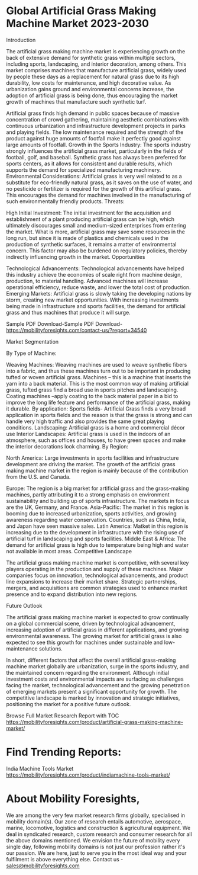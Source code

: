 # Global Artificial Grass Making Machine Market 2023-2030
Introduction

The artificial grass making machine market is experiencing growth on the back of extensive demand for synthetic grass within multiple sectors, including sports, landscaping, and interior decoration, among others. This market comprises machines that manufacture artificial grass, widely used by people these days as a replacement for natural grass due to its high durability, low costs for maintenance, and high decorative value. As urbanization gains ground and environmental concerns increase, the adoption of artificial grass is being done, thus encouraging the market growth of machines that manufacture such synthetic turf.

Artificial grass finds high demand in public spaces because of massive concentration of crowd gathering, maintaining aesthetic combinations with continuous urbanization and infrastructure development projects in parks and playing fields. The low maintenance required and the strength of the product against huge amounts of footfall make it perfectly good against large amounts of footfall.
Growth in the Sports Industry: The sports industry strongly influences the artificial grass market, particularly in the fields of football, golf, and baseball. Synthetic grass has always been preferred for sports centers, as it allows for consistent and durable results, which supports the demand for specialized manufacturing machinery.
Environmental Considerations: Artificial grass is very well related to as a substitute for eco-friendly natural grass, as it saves on the use of water, and no pesticide or fertilizer is required for the growth of this artificial grass. This encourages the demand for machines involved in the manufacturing of such environmentally friendly products.
Threats:

High Initial Investment: The initial investment for the acquisition and establishment of a plant producing artificial grass can be high, which ultimately discourages small and medium-sized enterprises from entering the market.
What is more, artificial grass may save some resources in the long run, but since it is made of plastics and chemicals used in the production of synthetic surfaces, it remains a matter of environmental concern. This factor may also be burdened on regulatory policies, thereby indirectly influencing growth in the market.
Opportunities

Technological Advancements: Technological advancements have helped this industry achieve the economies of scale right from machine design, production, to material handling. Advanced machines will increase operational efficiency, reduce waste, and lower the total cost of production.
Emerging Markets: Artificial grass is slowly taking the developing nations by storm, creating new market opportunities. With increasing investments being made in infrastructure and sports facilities, the demand for artificial grass and thus machines that produce it will surge.


Sample PDF Download-Sample PDF Download- https://mobilityforesights.com/contact-us/?report=34540



Market Segmentation

By Type of Machine:

Weaving Machines: Weaving machines are used to weave synthetic fibers into a fabric, and thus these machines turn out to be important in producing tufted or woven artificial grass.
Machines – this is a machine that inserts the yarn into a back material. This is the most common way of making artificial grass, tufted grass find a broad use in sports pitches and landscaping.
Coating machines –apply coating to the back material paper in a bid to improve the long life feature and performance of the artificial grass, making it durable.
By application:
Sports fields- Artificial Grass finds a very broad application in sports fields and the reason is that the grass is strong and can handle very high traffic and also provides the same great playing conditions.
Landscaping: Artificial grass is a home and commercial décor use
Interior Landscapes: Artificial grass is used in the indoors of an atmosphere, such as offices and houses, to have green spaces and make the interior decorations look charming.
By Region:

North America: Large investments in sports facilities and infrastructure development are driving the market. The growth of the artificial grass making machine market in the region is mainly because of the contribution from the U.S. and Canada.

Europe: The region is a big market for artificial grass and the grass-making machines, partly attributing it to a strong emphasis on environment sustainability and building up of sports infrastructure. The markets in focus are the UK, Germany, and France.
Asia-Pacific: The market in this region is booming due to increased urbanization, sports activities, and growing awareness regarding water conservation. Countries, such as China, India, and Japan have seen massive sales.
Latin America: Matket in this region is increasing due to the development in infrastructure with the rising use of artificial turf in landscaping and sports facilities.
Middle East & Africa: The demand for artificial grass is high due to temperature being high and water not available in most areas.
Competitive Landscape

The artificial grass making machine market is competitive, with several key players operating in the production and supply of these machines. Major companies focus on innovation, technological advancements, and product line expansions to increase their market share. Strategic partnerships, mergers, and acquisitions are common strategies used to enhance market presence and to expand distribution into new regions.

Future Outlook

The artificial grass making machine market is expected to grow continually on a global commercial scene, driven by technological advancement, increasing adoption of artificial grass in different applications, and growing environmental awareness. The growing market for artificial grass is also expected to see this growth for machines under sustainable and low-maintenance solutions.

In short, different factors that affect the overall artificial grass-making machine market globally are urbanization, surge in the sports industry, and the maintained concern regarding the environment. Although initial investment costs and environmental impacts are surfacing as challenges facing the market, technological advancement and the growing penetration of emerging markets present a significant opportunity for growth. The competitive landscape is marked by innovation and strategic initiatives, positioning the market for a positive future outlook.



Browse Full Market Research Report with TOC
https://mobilityforesights.com/product/artificial-grass-making-machine-market/




# Find Trending Reports:
India Machine Tools Market https://mobilityforesights.com/product/indiamachine-tools-market/




# About Mobility Foresights,
We are among the very few market research firms globally, specialised in mobility domain(s). Our zone of research entails automotive, aerospace, marine, locomotive, logistics and construction & agricultural equipment. We deal in syndicated research, custom research and consumer research for all the above domains mentioned.
We envision the future of mobility every single day, following mobility domains is not just our profession rather it's our passion. We are here, just to serve you in the most ideal way and your fulfilment is above everything else. Contact us -  sales@mobilityforesights.com 





